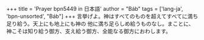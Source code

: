 +++
title = 'Prayer bpn5449 in 日本語'
author = "Báb"
tags = ['lang-ja', 'bpn-unsorted', "Báb"]
+++
言挙げよ。神はすべてのものを超えてすべてに満ち足り給う。天上にも地上にも神の
他に満ち足らしめ給うものなし。まことに、神こそは知り給う御方、支え給う御方、全能なる御方におわします。

